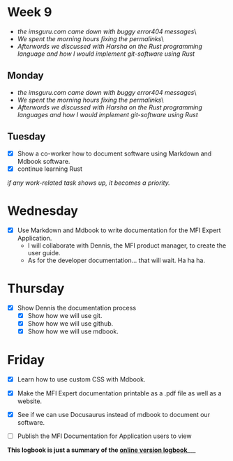 # Week 9

- *the imsguru.com came down with buggy error404 messages*\
- *We spent the morning hours fixing the permalinks*\
- *Afterwords we discussed with Harsha on the Rust programming language and how I would implement git-software using Rust*

## Monday
- *the imsguru.com came down with buggy error404 messages*\
- *We spent the morning hours fixing the permalinks*\
- *Afterwords we discussed with Harsha on the Rust programming languages and how I would implement git-software using Rust*

## Tuesday
- [x] Show a co-worker how to document software using Markdown and Mdbook software.
- [x] continue learning Rust

*if any work-related task shows up, it becomes a priority.*

# Wednesday
- [x] Use Markdown and Mdbook to write documentation for the MFI Expert Application.
  - I will collaborate with Dennis, the MFI product manager, to create the user guide.
  - As for the developer documentation... that will wait. Ha ha ha.

# Thursday
- [x] Show Dennis the documentation process
  - [x] Show how we will use git.
  - [x] Show how we will use github.
  - [x] Show how we will use mdbook.

# Friday
- [x] Learn how to use custom CSS with Mdbook.
- [x] Make the MFI Expert documentation printable as a .pdf file as well as a website.
- [x] See if we can use Docusaurus instead of mdbook to document our software.
- [ ] Publish the MFI Documentation for Application users to view


**This logbook is just a summary of the [online version logbook](https://kiarie404.github.io/Attachment_journal/)**___